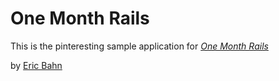 # One Month Rails

This is the pinteresting sample application for [*One Month Rails*](http://onemonthrails.com)

by [Eric Bahn](http://lifeafterliquidity.com)